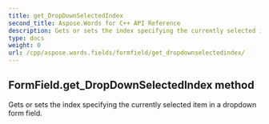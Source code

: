 ```yaml
---
title: get_DropDownSelectedIndex
second_title: Aspose.Words for C++ API Reference
description: Gets or sets the index specifying the currently selected item in a dropdown form field. 
type: docs
weight: 0
url: /cpp/aspose.words.fields/formfield/get_dropdownselectedindex/
---
```

## FormField.get_DropDownSelectedIndex method


Gets or sets the index specifying the currently selected item in a dropdown form field. 

